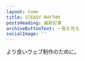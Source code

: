 ```yaml
---
layout: home
title: STEADY RHYTHM
postsHeading: 最新記事
archiveButtonText: 一覧を見る
socialImage: ''
---
```

より良いウェブ制作のために。
